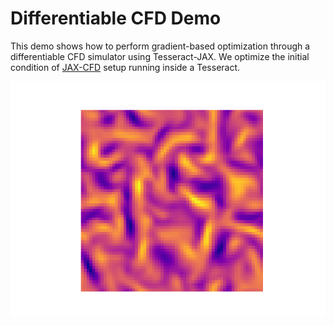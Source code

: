 # Differentiable CFD Demo

This demo shows how to perform gradient-based optimization through a differentiable CFD simulator using Tesseract-JAX. We optimize the initial condition of [JAX-CFD](https://github.com/google/jax-cfd) setup running inside a Tesseract.

![CFD](vorticity.gif)
